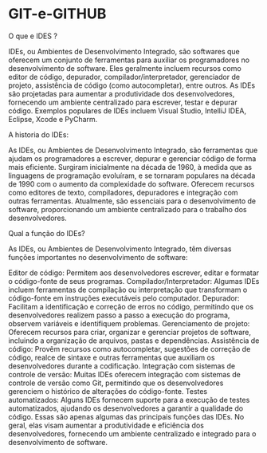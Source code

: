 # GIT-e-GITHUB
O que e IDES ?

IDEs, ou Ambientes de Desenvolvimento Integrado, são softwares que oferecem um conjunto de ferramentas para auxiliar os programadores no desenvolvimento de software. Eles geralmente incluem recursos como editor de código, depurador, compilador/interpretador, gerenciador de projeto, assistência de código (como autocompletar), entre outros. As IDEs são projetadas para aumentar a produtividade dos desenvolvedores, fornecendo um ambiente centralizado para escrever, testar e depurar código. Exemplos populares de IDEs incluem Visual Studio, IntelliJ IDEA, Eclipse, Xcode e PyCharm.

A historia do IDEs:

 As IDEs, ou Ambientes de Desenvolvimento Integrado, são ferramentas que ajudam os programadores a escrever, depurar e gerenciar código de forma mais eficiente. Surgiram inicialmente na década de 1960, à medida que as linguagens de programação evoluíram, e se tornaram populares na década de 1990 com o aumento da complexidade do software. Oferecem recursos como editores de texto, compiladores, depuradores e integração com outras ferramentas. Atualmente, são essenciais para o desenvolvimento de software, proporcionando um ambiente centralizado para o trabalho dos desenvolvedores.
  
Qual a função do IDEs?

 As IDEs, ou Ambientes de Desenvolvimento Integrado, têm diversas funções importantes no desenvolvimento de software:

Editor de código: Permitem aos desenvolvedores escrever, editar e formatar o código-fonte de seus programas.
Compilador/Interpretador: Algumas IDEs incluem ferramentas de compilação ou interpretação que transformam o código-fonte em instruções executáveis pelo computador.
Depurador: Facilitam a identificação e correção de erros no código, permitindo que os desenvolvedores realizem passo a passo a execução do programa, observem variáveis e identifiquem problemas.
Gerenciamento de projeto: Oferecem recursos para criar, organizar e gerenciar projetos de software, incluindo a organização de arquivos, pastas e dependências.
Assistência de código: Provêm recursos como autocompletar, sugestões de correção de código, realce de sintaxe e outras ferramentas que auxiliam os desenvolvedores durante a codificação.
Integração com sistemas de controle de versão: Muitas IDEs oferecem integração com sistemas de controle de versão como Git, permitindo que os desenvolvedores gerenciem o histórico de alterações do código-fonte.
Testes automatizados: Alguns IDEs fornecem suporte para a execução de testes automatizados, ajudando os desenvolvedores a garantir a qualidade do código.
Essas são apenas algumas das principais funções das IDEs. No geral, elas visam aumentar a produtividade e eficiência dos desenvolvedores, fornecendo um ambiente centralizado e integrado para o desenvolvimento de software.
